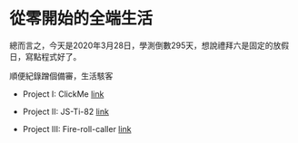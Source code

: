 # 從零開始的全端生活

總而言之，今天是2020年3月28日，學測倒數295天，想說禮拜六是固定的放假日，寫點程式好了。

順便紀錄蹭個備審，生活駭客

- Project I: ClickMe [link](/ClickMe/base.md)

- Project II: JS-Ti-82 [link](JS-Ti-82/base.md)

- Project III: Fire-roll-caller [link](Fire-roll-caller/base.md)